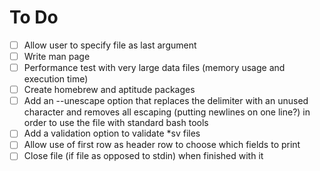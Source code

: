 # To Do #
- [ ] Allow user to specify file as last argument
- [ ] Write man page
- [ ] Performance test with very large data files (memory usage and execution time)
- [ ] Create homebrew and aptitude packages
- [ ] Add an --unescape option that replaces the delimiter with an unused character and removes all escaping (putting newlines on one line?) in order to use the file with standard bash tools
- [ ] Add a validation option to validate *sv files
- [ ] Allow use of first row as header row to choose which fields to print
- [ ] Close file (if file as opposed to stdin) when finished with it
